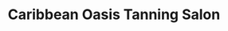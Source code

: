 ---
title: "Caribbean Oasis Tanning Salon"
url: /franklin/caribbean-oasis-tanning-salon/
shop: Kosmetik
---